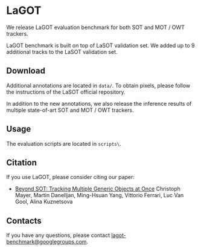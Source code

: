 # LaGOT

We release LaGOT evaluation benchmark for both SOT and MOT / OWT trackers.

LaGOT benchmark is built on top of LaSOT validation set. We added up to 9
additional tracks to the LaSOT validation set.


## Download

Additional annotations are located in `data/`.
To obtain pixels, please follow the instructions of the LaSOT official
repository. 

In addition to the new annotations, we also release the inference results of
multiple state-of-art SOT and MOT / OWT trackers.

## Usage

The evaluation scripts are located in `scripts\`.

## Citation

If you use LaGOT, please consider citing our paper:

- [Beyond SOT: Tracking Multiple Generic Objects at Once](https://arxiv.org/abs/2212.11920) 
  Christoph Mayer, Martin Danelljan, Ming-Hsuan Yang, Vittorio Ferrari, Luc Van Gool, Alina Kuznetsova

## Contacts

If you have any questions, please contact
[lagot-benchmark@googlegroups.com](mailto:lagot-benchmark@googlegroups.com).
